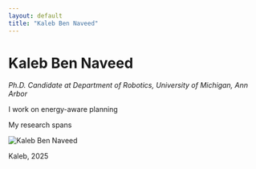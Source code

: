 ```yaml
---
layout: default
title: "Kaleb Ben Naveed"
---
```


<div class="about-container">
  <div class="bio-text">
    <h1><strong>Kaleb</strong> Ben Naveed</h1>
    <p><em>Ph.D. Candidate at Department of Robotics, University of Michigan, Ann Arbor</em></p>
    <p>I work on energy-aware planning</p>
    <p>My research spans </p>
  </div>

  <div class="bio-photo">
    <img src="/assets/profile.jpg" alt="Kaleb Ben Naveed" />
    <p class="caption">Kaleb, 2025</p>
  </div>
</div>
